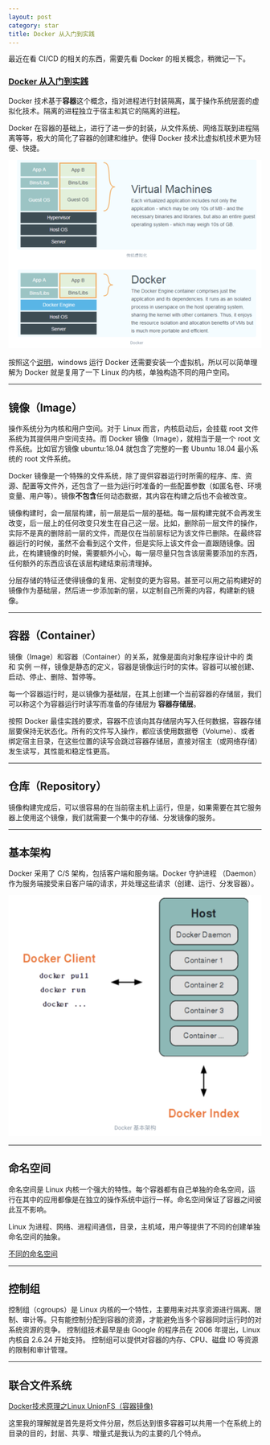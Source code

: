 ```yaml
---
layout: post
category: star
title: Docker 从入门到实践
---
```


最近在看 CI/CD 的相关的东西，需要先看 Docker 的相关概念，稍微记一下。

### [Docker 从入门到实践](https://yeasy.gitbook.io/docker_practice/introduction/what)

Docker 技术基于**容器**这个概念，指对进程进行封装隔离，属于操作系统层面的虚拟化技术。隔离的进程独立于宿主和其它的隔离的进程。

Docker 在容器的基础上，进行了进一步的封装，从文件系统、网络互联到进程隔离等等，极大的简化了容器的创建和维护。使得 Docker 技术比虚拟机技术更为轻便、快捷。

<img src="../img/2021-12-01-Docker-从入门到实践/截屏2021-12-01 上午11.29.21.png" style="zoom: 50%;" />

按照这个[说明](https://www.runoob.com/docker/windows-docker-install.html)，windows 运行 Docker 还需要安装一个虚拟机，所以可以简单理解为 Docker 就是复用了一下 Linux 的内核，单独构造不同的用户空间。

---

## 镜像（Image）

操作系统分为内核和用户空间。对于 Linux 而言，内核启动后，会挂载 root 文件系统为其提供用户空间支持。而 Docker 镜像（Image），就相当于是一个 root 文件系统。比如官方镜像 ubuntu:18.04 就包含了完整的一套 Ubuntu 18.04 最小系统的 root 文件系统。

Docker 镜像是一个特殊的文件系统，除了提供容器运行时所需的程序、库、资源、配置等文件外，还包含了一些为运行时准备的一些配置参数（如匿名卷、环境变量、用户等）。镜像**不包含**任何动态数据，其内容在构建之后也不会被改变。

镜像构建时，会一层层构建，前一层是后一层的基础。每一层构建完就不会再发生改变，后一层上的任何改变只发生在自己这一层。比如，删除前一层文件的操作，实际不是真的删除前一层的文件，而是仅在当前层标记为该文件已删除。在最终容器运行的时候，虽然不会看到这个文件，但是实际上该文件会一直跟随镜像。因此，在构建镜像的时候，需要额外小心，每一层尽量只包含该层需要添加的东西，任何额外的东西应该在该层构建结束前清理掉。

分层存储的特征还使得镜像的复用、定制变的更为容易。甚至可以用之前构建好的镜像作为基础层，然后进一步添加新的层，以定制自己所需的内容，构建新的镜像。

---

## 容器（Container）

镜像（Image）和容器（Container）的关系，就像是面向对象程序设计中的 类 和 实例 一样，镜像是静态的定义，容器是镜像运行时的实体。容器可以被创建、启动、停止、删除、暂停等。

每一个容器运行时，是以镜像为基础层，在其上创建一个当前容器的存储层，我们可以称这个为容器运行时读写而准备的存储层为 **容器存储层**。

按照 Docker 最佳实践的要求，容器不应该向其存储层内写入任何数据，容器存储层要保持无状态化。所有的文件写入操作，都应该使用数据卷（Volume）、或者绑定宿主目录，在这些位置的读写会跳过容器存储层，直接对宿主（或网络存储）发生读写，其性能和稳定性更高。

---

## 仓库（Repository）

镜像构建完成后，可以很容易的在当前宿主机上运行，但是，如果需要在其它服务器上使用这个镜像，我们就需要一个集中的存储、分发镜像的服务。

---

## 基本架构

Docker 采用了 C/S 架构，包括客户端和服务端。Docker 守护进程 （Daemon）作为服务端接受来自客户端的请求，并处理这些请求（创建、运行、分发容器）。

<img src="../img/2021-12-01-Docker-从入门到实践/截屏2021-12-01 下午1.10.53.png" style="zoom:50%;" />

---

## 命名空间

命名空间是 Linux 内核一个强大的特性。每个容器都有自己单独的命名空间，运行在其中的应用都像是在独立的操作系统中运行一样。命名空间保证了容器之间彼此互不影响。

Linux 为进程、网络、进程间通信，目录，主机域，用户等提供了不同的创建单独命名空间的抽象。

[不同的命名空间](https://yeasy.gitbook.io/docker_practice/underly/namespace)

---

## 控制组

控制组（cgroups）是 Linux 内核的一个特性，主要用来对共享资源进行隔离、限制、审计等。只有能控制分配到容器的资源，才能避免当多个容器同时运行时的对系统资源的竞争。
控制组技术最早是由 Google 的程序员在 2006 年提出，Linux 内核自 2.6.24 开始支持。
控制组可以提供对容器的内存、CPU、磁盘 IO 等资源的限制和审计管理。

---

## 联合文件系统

[Docker技术原理之Linux UnionFS（容器镜像)](https://www.jianshu.com/p/3ba255463047)

这里我的理解就是首先是将文件分层，然后达到很多容器可以共用一个在系统上的目录的目的，封层、共享、增量式是我认为的主要的几个特点。
